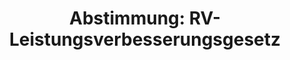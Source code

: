 ---
abstimmung:
  abstimmung: 4
  bundestagssitzung: 37
  legislaturperiode: 18
categories:
- Rente
- Finanzen
- Arbeit
- Soziales
data:
- title: Abstimmungsergebnis 20140523_4-data.pdf
  url: /res/abstimmungsliste/20140523_4-data.pdf
- title: Abstimmungsergebnis 20140523_4_xls-data.csv
  url: /res/abstimmungsliste/analyses/20140523_4_xls-data.csv
documents:
- local: /res/abstimmungsdaten/018-037-04/1800909.pdf
  title: Drucksache 18/00909.pdf
  url: http://dip21.bundestag.de/dip21/btd/18/009/1800909.pdf
- local: /res/abstimmungsdaten/018-037-04/1801489.pdf
  title: Drucksache 18/01489.pdf
  url: http://dip21.bundestag.de/dip21/btd/18/014/1801489.pdf
ergebnis:
  cdu/csu:
    enthaltung: 2
    gesamt: 311
    ja: 282
    nein: 9
    nichtabgegeben: 18
    ungueltig: 0
  die.linke:
    enthaltung: 55
    gesamt: 64
    ja: 0
    nein: 0
    nichtabgegeben: 9
    ungueltig: 0
  file: 20140523_4_xls-data.csv
  gruenen:
    enthaltung: 3
    gesamt: 63
    ja: 0
    nein: 55
    nichtabgegeben: 5
    ungueltig: 0
  spd:
    enthaltung: 0
    gesamt: 193
    ja: 178
    nein: 0
    nichtabgegeben: 15
    ungueltig: 0
layout: abstimmung
links:
- title: https://www.bundestag.de/parlament/plenum/abstimmung/abstimmung?id=278
  url: https://www.bundestag.de/parlament/plenum/abstimmung/abstimmung?id=278
- title: http://www.abgeordnetenwatch.de/rentenpaket-1105-602.html
  url: http://www.abgeordnetenwatch.de/rentenpaket-1105-602.html
preview: "Deutscher Bundestag\n\n37. Sitzung des Deutschen Bundestages\nam Freitag,\
  \ 23.Mai 2014\nEndg\xFCltiges Ergebnis der Namentlichen Abstimmung Nr. 4\n\nGesetzentwurf\
  \ der Bundesregierung\nEntwurf eines Gesetzes \xFCber Leistungsverbesserungen in\
  \ der gesetzlichen\nRentenversicherung (RV-Leistungsverbesserungsgesetz)\nDrucksachen\
  \ 18/909 und 18/1489\n\nAbgegebene Stimmen insgesamt:\nNicht abgegebene Stimmen:\n\
  Ja-Stimmen:\n\n584\n47\n460\n\nNein-Stimmen:\n\n64\n\nEnthaltungen:\n\n60\n\nUng\xFC\
  ltige:\n\nBerlin, den 05.06.2014\n\n0\n\nBeginn: 12:31\nEnde: 12:33\n"
tags:
- Rentenversicherung
- Rente
title: 'Abstimmung: RV-Leistungsverbesserungsgesetz'
---